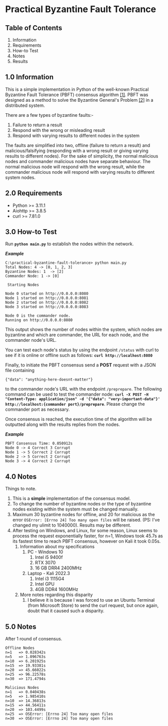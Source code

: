 # Practical Byzantine Fault Tolerance

## Table of Contents
1. Information
2. Requirements
3. How-to Test
4. Notes
5. Results

## 1.0 Information
This is a simple implementation in Python of the well-known Practical Byzantine Fault Tolerance (PBFT) consensus algorithm [[1]](https://pmg.csail.mit.edu/papers/osdi99.pdf). PBFT was designed as a method to solve the Byzantine General's Problem [[2]](https://www.microsoft.com/en-us/research/publication/byzantine-generals-problem/) in a distributed system. 

There are a few types of byzantine faults:-
1. Failure to return a result
2. Respond with the wrong or misleading result
3. Respond with varying results to different nodes in the system

The faults are simplified into two, offline (failure to return a result) and malicious/falsifying (responding with a wrong result or giving varying results to different nodes). For the sake of simplicity, the normal malicious nodes and commander malicious nodes have separate behaviour. The normal malicious node will respond with the wrong result, while the commander malicious node will respond with varying results to different system nodes. 

## 2.0 Requirements
- Python >= 3.11.1
- Aiohttp >= 3.8.5
- curl >= 7.81.0

## 3.0 How-to Test

Run **`python main.py`** to establish the nodes within the network.

***Example***
```
C:\practical-byzantine-fault-tolerance> python main.py
Total Nodes: 4 -> [0, 1, 2, 3]
Byzantine Nodes: 1  -> [2]
Commander Node: 1 -> [0]

 Starting Nodes

Node 0 started on http://0.0.0.0:8080
Node 1 started on http://0.0.0.0:8081
Node 2 started on http://0.0.0.0:8082
Node 3 started on http://0.0.0.0:8083

Node 0 is the commander node.        
Running on http://0.0.0.0:8080  
``` 
This output shows the number of nodes within the system, which nodes are byzantine and which are commander, the URL for each node, and the commander node's URL.

You can test each node's status by using the endpoint `/status` with curl to see if it is online or offline such as follows: **`curl http://localhost:8080`**

Finally, to initiate the PBFT consensus send a **POST** request with a JSON file containing
```
{"data": "anything-here-doesnt-matter"}
```
to the commander node's URL with the endpoint `/preprepare`. The following command can be used to test the commander node: **`curl -X POST -H "Content-Type: application/json" -d '{"data": "very-important-data"}' http://localhost:{commander port}/preprepare`**. Please change the commander port as necessary.

Once consensus is reached, the execution time of the algorithm will be outputted along with the results replies from the nodes.

***Example***
```
PBFT Consensus Time: 0.050912s
Node 0 -> 4 Correct 3 Corrupt
Node 1 -> 5 Correct 2 Corrupt
Node 2 -> 5 Correct 2 Corrupt
Node 3 -> 4 Correct 2 Corrupt
```

## 4.0 Notes
Things to note.
1. This is a **simple** implementation of the consensus model.
2. To change the number of byzantine nodes or the type of byzantine nodes existing within the system must be changed manually.
3. Maximum 30 byzantine nodes for offline, and 20 for malicious as the error `OSError: [Errno 24] Too many open files` will be raised. (PS: I've changed my ulimit to 1040000). Results may be different.
4. After testing on Windows, and Linux, for some reason, Linux seems to process the request exponentially faster, for n=1, Windows took 45.7s as its fastest time to reach PBFT consensus, however on Kali it took 0.05s.
   1. Information about my specifications
      1. PC - Windows 10
         1. Intel i5 9400f
         2. RTX 3070
         3. 16 GB DRR4 2400MHz
      2. Laptop - Kali 2022.3
         1. Intel i3 1115G4
         2. Intel GPU
         3. 4GB DDR4 1600MHz
   2. More notes regarding this disparity
      1. I believe it is because I was forced to use an Ubuntu Terminal (from Microsoft Store) to send the curl request, but once again, doubt that it caused such a disparity.

## 5.0 Notes

After 1 round of consensus.
```
Offline Nodes
n=1   => 0.028342s
n=5   => 1.096763s
n=10  => 6.201925s
n=15  => 19.93381s
n=20  => 45.66022s
n=25  => 96.22578s
n=30  => 171.4794s
```

```
Malicious Nodes
n=1   => 0.040438s
n=5   => 1.985410s
n=10  => 14.36813s
n=15  => 44.56411s
n=20  => 103.4499s
n=25  => OSError: [Errno 24] Too many open files
n=30  => OSError: [Errno 24] Too many open files
``````
